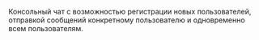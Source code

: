 Консольный чат с возможностью регистрации новых пользователей,
отправкой сообщений конкретному пользователю и одновременно всем 
пользователям.

